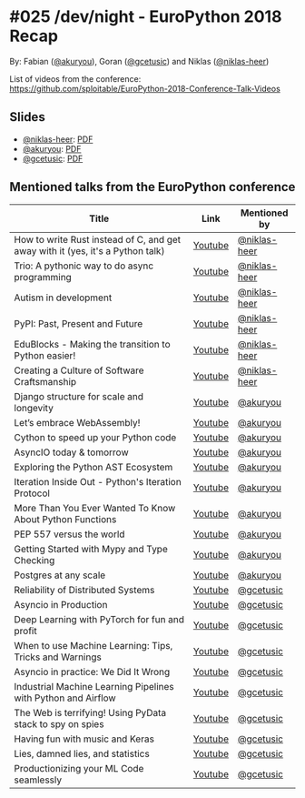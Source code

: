 # #025 /dev/night - EuroPython 2018 Recap

By: Fabian ([@akuryou](https://github.com/akuryou)), Goran ([@gcetusic](https://github.com/gcetusic)) and Niklas ([@niklas-heer](https://github.com/niklas-heer))


List of videos from the conference: https://github.com/sploitable/EuroPython-2018-Conference-Talk-Videos

## Slides
* [@niklas-heer](https://github.com/niklas-heer): [PDF](https://raw.githubusercontent.com/dev-night/talks/master/slides/2018/025_europython2018/EuroPython2018_Niklas-Heer.pdf)
* [@akuryou](https://github.com/akuryou): [PDF](https://raw.githubusercontent.com/dev-night/talks/master/slides/2018/025_europython2018/EuroPython2018_Fabian-Ihl.pdf)
* [@gcetusic](https://github.com/gcetusic): [PDF](https://raw.githubusercontent.com/dev-night/talks/master/slides/2018/025_europython2018/EuroPython2018_Goran-Cetusic.pdf)


## Mentioned talks from the EuroPython conference

|                                     Title                                      |                        Link                        |                  Mentioned by                  |
| ------------------------------------------------------------------------------ | -------------------------------------------------- | ---------------------------------------------- |
| How to write Rust instead of C, and get away with it (yes, it's a Python talk) | [Youtube](https://youtu.be/qRqDgJLM568?t=12m27s)   | [@niklas-heer](https://github.com/niklas-heer) |
| Trio: A pythonic way to do async programming                                   | [Youtube](https://youtu.be/qRqDgJLM568?t=3h22m34s) | [@niklas-heer](https://github.com/niklas-heer) |
| Autism in development                                                          | [Youtube](https://youtu.be/w-XECcIWnlQ?t=4h10m42s) | [@niklas-heer](https://github.com/niklas-heer) |
| PyPI: Past, Present and Future                                                 | [Youtube](https://youtu.be/Rps9lHflkCg?t=31m35s)   | [@niklas-heer](https://github.com/niklas-heer) |
| EduBlocks - Making the transition to Python easier!                            | [Youtube](https://youtu.be/7uSjCp1wOrw?t=1h41m35s) | [@niklas-heer](https://github.com/niklas-heer) |
| Creating a Culture of Software Craftsmanship                                   | [Youtube](https://youtu.be/4Wr31kp6Hgg?t=5h36m36s) | [@niklas-heer](https://github.com/niklas-heer) |
| Django structure for scale and longevity                                       | [Youtube](https://youtu.be/Uw717sejn5c?t=1h54m35s) | [@akuryou](https://github.com/akuryou)         |
| Let’s embrace WebAssembly!                                                     | [Youtube](https://youtu.be/qRqDgJLM568?t=5h29m15s) | [@akuryou](https://github.com/akuryou)         |
| Cython to speed up your Python code                                            | [Youtube](https://youtu.be/Uw717sejn5c?t=14m13s)   | [@akuryou](https://github.com/akuryou)         |
| AsyncIO today & tomorrow                                                       | [Youtube](https://youtu.be/w-XECcIWnlQ?t=15m21s)   | [@akuryou](https://github.com/akuryou)         |
| Exploring the Python AST Ecosystem                                             | [Youtube](https://youtu.be/w-XECcIWnlQ?t=15m21s)   | [@akuryou](https://github.com/akuryou)         |
| Iteration Inside Out - Python's Iteration Protocol                             | [Youtube](https://youtu.be/Uw717sejn5c?t=3h44m19s) | [@akuryou](https://github.com/akuryou)         |
| More Than You Ever Wanted To Know About Python Functions                       | [Youtube](https://youtu.be/Rps9lHflkCg?t=5h48m39s) | [@akuryou](https://github.com/akuryou)         |
| PEP 557 versus the world                                                       | [Youtube](https://youtu.be/Uw717sejn5c?t=5h14m58s) | [@akuryou](https://github.com/akuryou)         |
| Getting Started with Mypy and Type Checking                                    | [Youtube](https://youtu.be/Uw717sejn5c?t=5h14m58s) | [@akuryou](https://github.com/akuryou)         |
| Postgres at any scale                                                          | [Youtube](https://youtu.be/qRqDgJLM568?t=50m39s)   | [@akuryou](https://github.com/akuryou)         |
| Reliability of Distributed Systems                                             | [Youtube](https://youtu.be/FsvmT2Ir7B8?t=2h16m40s) | [@gcetusic](https://github.com/gcetusic)        |
| Asyncio in Production                                                          | [Youtube](https://youtu.be/qRqDgJLM568?t=4h54m24s) | [@gcetusic](https://github.com/gcetusic)        |
| Deep Learning with PyTorch for fun and profit                                  | [Youtube](https://youtu.be/nDY82RGU2Xk?t=16m22s)   | [@gcetusic](https://github.com/gcetusic)        |
| When to use Machine Learning: Tips, Tricks and Warnings                        | [Youtube](https://youtu.be/nDY82RGU2Xk?t=1h6m19s)  | [@gcetusic](https://github.com/gcetusic)        |
| Asyncio in practice: We Did It Wrong                                           | [Youtube](https://youtu.be/8E0VDH_UKuA?t=3h42m20s) | [@gcetusic](https://github.com/gcetusic)        |
| Industrial Machine Learning Pipelines with Python and Airflow                  | [Youtube](https://youtu.be/nDY82RGU2Xk?t=4h21m5s)  | [@gcetusic](https://github.com/gcetusic)        |
| The Web is terrifying! Using PyData stack to spy on spies                      | [Youtube](https://youtu.be/tG22jrVFKpM?t=5h17m15s) | [@gcetusic](https://github.com/gcetusic)        |
| Having fun with music and Keras                                                | [Youtube](https://youtu.be/6Wurg6JbL3E?t=1h42m29s) | [@gcetusic](https://github.com/gcetusic)        |
| Lies, damned lies, and statistics                                              | [Youtube](https://youtu.be/x5tcYO-SVnc?t=4h6m51s)  | [@gcetusic](https://github.com/gcetusic)        |
| Productionizing your ML Code seamlessly                                        | [Youtube](https://youtu.be/x5tcYO-SVnc?t=5h1m46s)  | [@gcetusic](https://github.com/gcetusic)        |

